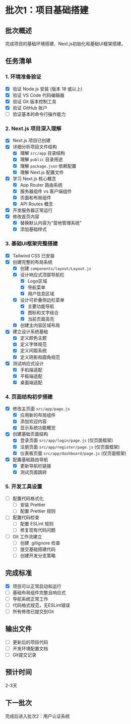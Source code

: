 # 批次1：项目基础搭建

## 批次概述

完成项目的基础环境搭建、Next.js初始化和基础UI框架搭建。

## 任务清单

### 1. 环境准备验证

- [x] 验证 Node.js 安装 (版本 18 或以上)
- [x] 验证 VS Code 代码编辑器
- [x] 验证 Git 版本控制工具
- [x] 验证 GitHub 账户
- [ ] 验证基本的命令行操作能力

### 2. Next.js 项目深入理解

- [x] Next.js 项目已创建
- [x] 详细分析项目文件结构
  - [x] 理解 `src/app` 目录结构
  - [x] 理解 `public` 目录用途
  - [x] 理解 `package.json` 依赖配置
  - [x] 理解 Next.js 配置文件
- [x] 学习 Next.js 核心概念
  - [x] App Router 路由系统
  - [x] 服务器组件 vs 客户端组件
  - [x] 页面和布局组件
  - [x] API Routes 概念
- [x] 开发服务器正常运行
- [x] 修改首页内容
  - [x] 替换默认内容为"营地管理系统"
  - [x] 添加基础样式

### 3. 基础UI框架完整搭建

- [x] Tailwind CSS 已安装
- [x] 创建完整的布局系统
  - [x] 创建 `components/layout/Layout.js`
  - [x] 设计响应式顶部导航栏
    - [x] Logo区域
    - [x] 导航菜单
    - [x] 用户信息区域
  - [x] 设计可折叠侧边栏菜单
    - [x] 主要功能导航
    - [x] 图标和文字结合
    - [x] 当前页面高亮
  - [x] 创建主内容区域布局
- [x] 建立设计系统基础
  - [x] 定义颜色主题
  - [x] 定义字体规范
  - [x] 定义间距系统
  - [x] 定义阴影和圆角规范
- [x] 测试响应式设计
  - [x] 手机端适配
  - [x] 平板端适配
  - [x] 桌面端适配

### 4. 页面结构初步搭建

- [x] 修改主页面 `src/app/page.js`
  - [x] 应用新的布局组件
  - [x] 添加欢迎内容
  - [x] 显示系统功能概览
- [x] 创建基础页面结构
  - [x] 登录页面 `src/app/login/page.js` (仅页面框架)
  - [x] 注册页面 `src/app/register/page.js` (仅页面框架)
  - [x] 仪表板页面 `src/app/dashboard/page.js` (仅页面框架)
- [x] 配置基础路由导航
  - [x] 更新导航栏链接
  - [x] 测试页面跳转

### 5. 开发工具设置

- [ ] 配置代码格式化
  - [ ] 安装 Prettier
  - [ ] 配置 Prettier 规则
- [ ] 配置代码检查
  - [ ] 配置 ESLint 规则
  - [ ] 修复现有代码问题
- [ ] Git 工作流建立
  - [ ] 创建 .gitignore 检查
  - [ ] 提交基础搭建代码
  - [ ] 创建开发分支策略

## 完成标准

- [x] 项目可以正常启动和运行
- [ ] 基础布局组件完整且响应式
- [ ] 导航系统正常工作
- [ ] 代码格式规范，无ESLint错误
- [ ] 所有修改已提交到Git

## 输出文件

- [ ] 更新后的项目代码
- [ ] 开发环境配置文档
- [ ] Git提交记录

## 预计时间

2-3天

## 下一批次

完成后进入批次2：用户认证系统
